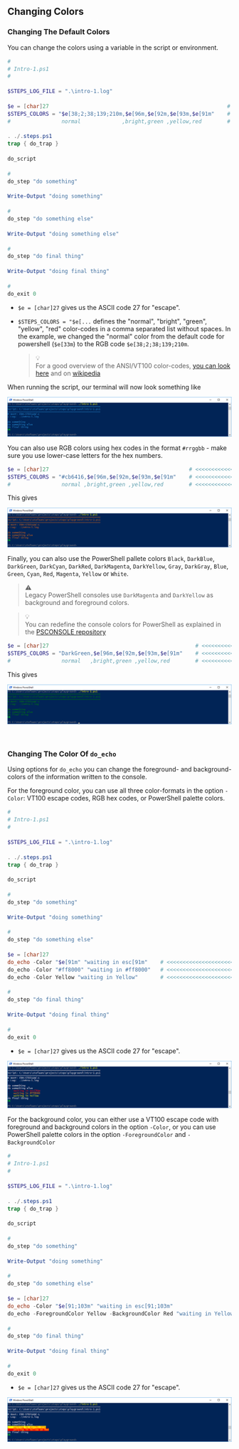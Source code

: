 ## Changing Colors

### Changing The Default Colors

You can change the colors using a variable in the script or environment.

```powershell
#
# Intro-1.ps1
#

$STEPS_LOG_FILE = ".\intro-1.log"

$e = [char]27                                                        # <<<<<<<<<<<<<<<<<<
$STEPS_COLORS = "$e[38;2;38;139;210m,$e[96m,$e[92m,$e[93m,$e[91m"    # <<<<<<<<<<<<<<<<<<
#                normal             ,bright,green ,yellow,red        # <<<<<<<<<<<<<<<<<<

. ./.steps.ps1
trap { do_trap }

do_script

#
do_step "do something"

Write-Output "doing something"

#
do_step "do something else"

Write-Output "doing something else"

#
do_step "do final thing"

Write-Output "doing final thing"

#
do_exit 0
```

- `$e = [char]27` gives us the ASCII code 27 for "escape".
- `$STEPS_COLORS = "$e[...` defines the "normal", "bright", "green", "yellow", "red" color-codes in a comma separated list without spaces.  In the example, we changed the "normal" color from the default code for powershell (`$e[33m`) to the RGB code `$e[38;2;38;139;210m`.

  > :bulb:  
  > For a good overview of the ANSI/VT100 color-codes, [you can look here](https://misc.flogisoft.com/bash/tip_colors_and_formatting) and on [wikipedia](https://en.wikipedia.org/wiki/ANSI_escape_code)

When running the script, our terminal will now look something like

![intro-1.colors-1.png](./screenshots/intro-1.colors-1.png)

You can also use RGB colors using hex codes in the format `#rrggbb` - make sure you use lower-case letters for the hex numbers.

```powershell
$e = [char]27                                            # <<<<<<<<<<<<<<<<<<
$STEPS_COLORS = "#cb6416,$e[96m,$e[92m,$e[93m,$e[91m"    # <<<<<<<<<<<<<<<<<<
#                normal ,bright,green ,yellow,red        # <<<<<<<<<<<<<<<<<<
```

This gives

![intro-1.colors-2.png](./screenshots/intro-1.colors-2.png)

Finally, you can also use the PowerShell pallete colors `Black`, `DarkBlue`, `DarkGreen`, `DarkCyan`, `DarkRed`, `DarkMagenta`, `DarkYellow`, `Gray`, `DarkGray`, `Blue`, `Green`, `Cyan`, `Red`, `Magenta`, `Yellow` or `White`.

> :warning:  
> Legacy PowerShell consoles use `DarkMagenta` and `DarkYellow` as background and foreground colors.

> :bulb:  
> You can redefine the console colors for PowerShell as explained in the [PSCONSOLE repository](https://github.com/stefaanc/psconsole#the-colors-of-the-console)


```powershell
$e = [char]27                                              # <<<<<<<<<<<<<<<<<<
$STEPS_COLORS = "DarkGreen,$e[96m,$e[92m,$e[93m,$e[91m"    # <<<<<<<<<<<<<<<<<<
#                normal   ,bright,green ,yellow,red        # <<<<<<<<<<<<<<<<<<
```

This gives

![intro-1.colors-3.png](./screenshots/intro-1.colors-3.png)



<br/>

### Changing The Color Of `do_echo`

Using options for `do_echo` you can change the foreground- and background-colors of the information written to the console.

For the foreground color, you can use all three color-formats in the option `-Color`: VT100 escape codes, RGB hex codes, or PowerShell palette colors.

```powershell
#
# Intro-1.ps1
#

$STEPS_LOG_FILE = ".\intro-1.log"

. ./.steps.ps1
trap { do_trap }

do_script

#
do_step "do something"

Write-Output "doing something"

#
do_step "do something else"

$e = [char]27
do_echo -Color "$e[91m" "waiting in esc[91m"    # <<<<<<<<<<<<<<<<<<<<<<<<<<<<<
do_echo -Color "#ff8000" "waiting in #ff8000"   # <<<<<<<<<<<<<<<<<<<<<<<<<<<<<
do_echo -Color Yellow "waiting in Yellow"       # <<<<<<<<<<<<<<<<<<<<<<<<<<<<<

#
do_step "do final thing"

Write-Output "doing final thing"

#
do_exit 0
```

- `$e = [char]27` gives us the ASCII code 27 for "escape".

![intro-1.colors.do_echo.foreground.png](./screenshots/intro-1.colors.do_echo.foreground.png)

For the background color, you can either use a VT100 escape code with foreground and background colors in the option `-Color`, or you can use PowerShell palette colors in the option `-ForegroundColor` and `-BackgroundColor`

```powershell
#
# Intro-1.ps1
#

$STEPS_LOG_FILE = ".\intro-1.log"

. ./.steps.ps1
trap { do_trap }

do_script

#
do_step "do something"

Write-Output "doing something"

#
do_step "do something else"

$e = [char]27
do_echo -Color "$e[91;103m" "waiting in esc[91;103m"                              # <<<<<<<<<<
do_echo -ForegroundColor Yellow -BackgroundColor Red "waiting in Yellow on Red"   # <<<<<<<<<<

#
do_step "do final thing"

Write-Output "doing final thing"

#
do_exit 0
```

- `$e = [char]27` gives us the ASCII code 27 for "escape".

![intro-1.colors.do_echo.background.png](./screenshots/intro-1.colors.do_echo.background.png)
